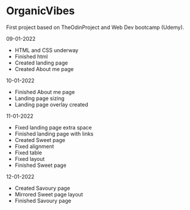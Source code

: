 # OrganicVibes

First project based on TheOdinProject and Web Dev bootcamp (Udemy).


09-01-2022
-  HTML and CSS underway
-  Finished html
-  Created landing page
-  Created About me page

10-01-2022
-  Finished About me page
-  Landing page sizing
-  Landing page overlay created

11-01-2022
-  Fixed landing page extra space
-  Finished landing page with links
-  Created Sweet page
-  Fixed alignment
-  Fixed table
-  Fixed layout
-  Finished Sweet page

12-01-2022
-  Created Savoury page
-  Mirrored Sweet page layout
-  Finished Savoury page
